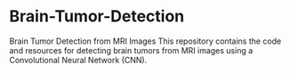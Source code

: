 # Brain-Tumor-Detection
Brain Tumor Detection from MRI Images This repository contains the code and resources for detecting brain tumors from MRI images using a Convolutional Neural Network (CNN). 
